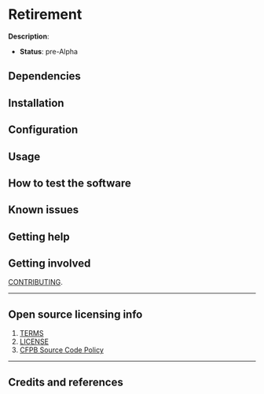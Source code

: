 # Retirement

**Description**:  
  - **Status**: pre-Alpha

## Dependencies

## Installation

## Configuration

## Usage

## How to test the software

## Known issues

## Getting help

## Getting involved

[CONTRIBUTING](CONTRIBUTING.md).


----

## Open source licensing info
1. [TERMS](TERMS.md)
2. [LICENSE](LICENSE)
3. [CFPB Source Code Policy](https://github.com/cfpb/source-code-policy/)


----

## Credits and references
